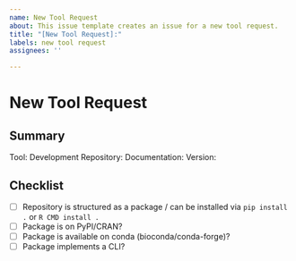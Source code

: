 ```yaml
---
name: New Tool Request
about: This issue template creates an issue for a new tool request.
title: "[New Tool Request]:"
labels: new tool request
assignees: ''

---
```


# New Tool Request
## Summary
Tool:
Development Repository:
Documentation:
Version:

## Checklist
- [ ] Repository is structured as a package / can be installed via `pip install .` or `R CMD install .`
- [ ] Package is on PyPI/CRAN?
- [ ] Package is available on conda (bioconda/conda-forge)?
- [ ] Package implements a CLI?
